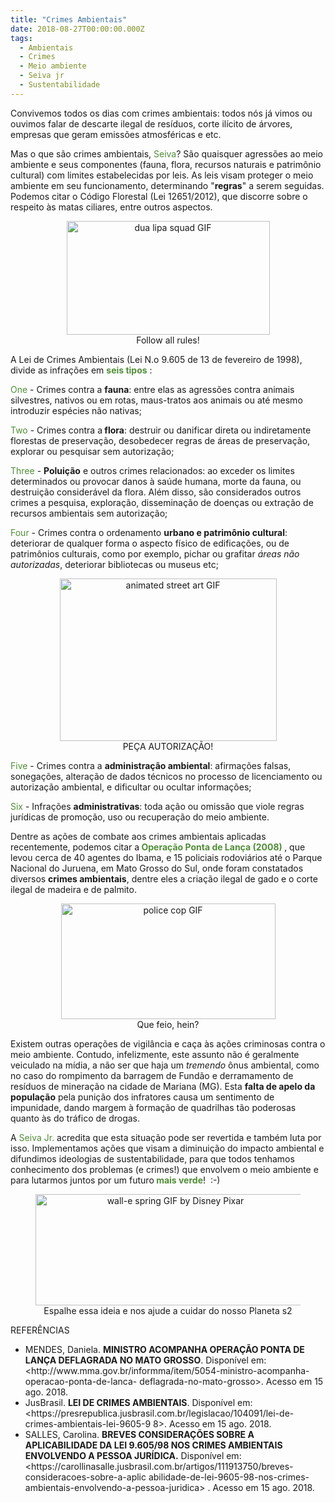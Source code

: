 ```yaml
---
title: "Crimes Ambientais"
date: 2018-08-27T00:00:00.000Z
tags:
  - Ambientais
  - Crimes
  - Meio ambiente
  - Seiva jr
  - Sustentabilidade
---
```


Convivemos todos os dias com crimes ambientais: todos nós já vimos ou ouvimos falar de descarte ilegal de resíduos, corte ilícito de árvores, empresas que geram emissões atmosféricas e etc.

Mas o que são crimes ambientais,<span style="color: #508e37;"> Seiva</span>? São quaisquer agressões ao meio ambiente e seus componentes (fauna, flora, recursos naturais e patrimônio cultural) com limites estabelecidas por leis. As leis visam proteger o meio ambiente em seu funcionamento, determinando "<strong>regras</strong>" a serem seguidas. Podemos citar o Código Florestal (Lei 12651/2012), que discorre sobre o respeito às matas ciliares, entre outros aspectos.

<figure style="text-align: center;">
  <img class="aligncenter" src="https://media3.giphy.com/media/26CaM3Ei5kTjWLg9a/giphy.gif" alt="dua lipa squad GIF" width="325" height="182" />
  <figcaption>Follow all rules!</figcaption>
</figure>

<p style="text-align: left;">A Lei de Crimes Ambientais (Lei N.o 9.605 de 13 de fevereiro de 1998), divide as infrações em <strong><span style="color: #508e37;">seis tipos</span></strong> :</p>
<p style="text-align: left;">
<span style="color: #508e37;">One</span> - Crimes contra a <strong>fauna</strong>: entre elas as agressões contra animais silvestres, nativos ou em rotas, maus-tratos aos animais ou até mesmo introduzir espécies não nativas;</p>
<p style="text-align: left;"><span style="color: #508e37;">Two</span> - Crimes contra a<strong> flora</strong>: destruir ou danificar direta ou indiretamente florestas de preservação, desobedecer regras de áreas de preservação, explorar ou pesquisar sem autorização;</p>
<p style="text-align: left;"><span style="color: #508e37;">Three</span> - <strong>Poluição</strong> e outros crimes relacionados: ao exceder os limites determinados ou provocar danos à saúde humana, morte da fauna, ou destruição considerável da flora. Além disso, são considerados outros crimes a pesquisa, exploração, disseminação de doenças ou extração de recursos ambientais sem autorização;</p>
<p style="text-align: left;"><span style="color: #508e37;">Four</span> - Crimes contra o ordenamento <strong>urbano e patrimônio cultural</strong>: deteriorar de qualquer forma o aspecto físico de edificações, ou de patrimônios culturais, como por exemplo, pichar ou grafitar <em>áreas não autorizadas</em>, deteriorar bibliotecas ou museus etc;</p>

<figure style="text-align: center;">
  <img class="aligncenter" src="https://media1.giphy.com/media/p9o6H3ss2sgLu/giphy.gif" alt="animated street art GIF" width="347" height="260" />
  <figcaption>PEÇA AUTORIZAÇÃO!</figcaption>
</figure>

<p style="text-align: left;"><span style="color: #508e37;">Five</span> - Crimes contra a <strong>administração ambiental</strong>: afirmações falsas, sonegações, alteração de dados técnicos no processo de licenciamento ou autorização ambiental, e dificultar ou ocultar informações;</p>
<p style="text-align: left;"><span style="color: #508e37;">Six</span> - Infrações <strong>administrativas</strong>: toda ação ou omissão que viole regras jurídicas de promoção, uso ou recuperação do meio ambiente.</p>
<p style="text-align: left;">Dentre as ações de combate aos crimes ambientais aplicadas recentemente, podemos citar a<strong><span style="color: #508e37;"> Operação Ponta de Lança (2008)</span> </strong>, que levou cerca de 40 agentes do Ibama, e 15 policiais rodoviários até o Parque Nacional do Juruena, em Mato Grosso do Sul, onde foram constatados diversos <strong>crimes ambientais</strong>, dentre eles a criação ilegal de gado e o corte ilegal de madeira e de palmito.</p>

<figure style="text-align: center;">
  <img class="aligncenter" src="https://media1.giphy.com/media/1DhcK2dNajZRe/giphy.gif" alt="police cop GIF" width="343" height="185" />
  <figcaption>Que feio, hein?</figcaption>
</figure>

<p style="text-align: left;">
Existem outras operações de vigilância e caça às ações criminosas contra o meio ambiente. Contudo, infelizmente, este assunto não é geralmente veiculado na mídia, a não ser que haja um <em>tremendo</em> ônus ambiental, como no caso do rompimento da barragem de Fundão e derramamento de resíduos de mineração na cidade de Mariana (MG). Esta <strong>falta de apelo da população</strong> pela punição dos infratores causa um sentimento de impunidade, dando margem à formação de quadrilhas tão poderosas quanto às do tráfico de drogas.</p>
<p style="text-align: left;">A <span style="color: #508e37;">Seiva Jr.</span> acredita que esta situação pode ser revertida e também luta por isso. Implementamos ações que visam a diminuição do impacto ambiental e difundimos ideologias de sustentabilidade, para que todos tenhamos conhecimento dos problemas (e crimes!) que envolvem o meio ambiente e para lutarmos juntos por um futuro<strong><span style="color: #508e37;"> mais verde</span></strong>!  :-)</p>

<figure style="text-align: center;">
  <img class="aligncenter" src="https://media1.giphy.com/media/zqXnds4QxHRZK/giphy.gif" alt="wall-e spring GIF by Disney Pixar" width="432" height="178" />
  <figcaption>Espalhe essa ideia e nos ajude a cuidar do nosso Planeta s2</figcaption>
</figure>

<p style="font-weight: 400;">REFERÊNCIAS</p>
<ul>
<li>
<span style="font-weight: 400;">MENDES, Daniela. <strong>MINISTRO ACOMPANHA OPERAÇÃO PONTA DE LANÇA DEFLAGRADA NO MATO GROSSO</strong>. Disponível em: &lt;http://www.mma.gov.br/informma/item/5054-ministro-acompanha-operacao-ponta-de-lanca- deflagrada-no-mato-grosso&gt;. Acesso em 15 ago. 2018.</span>
</li>
<li>
<span style="font-weight: 400;">JusBrasil. <strong>LEI DE CRIMES AMBIENTAIS</strong>. Disponível em: &lt;https://presrepublica.jusbrasil.com.br/legislacao/104091/lei-de-crimes-ambientais-lei-9605-9 8&gt;. Acesso em 15 ago. 2018.</span>
</li>
<li>
<span style="font-weight: 400;">SALLES, Carolina. <strong>BREVES CONSIDERAÇÕES SOBRE A APLICABILIDADE DA LEI 9.605/98 NOS CRIMES AMBIENTAIS ENVOLVENDO A PESSOA JURÍDICA.</strong> Disponível em: &lt;https://carollinasalle.jusbrasil.com.br/artigos/111913750/breves-consideracoes-sobre-a-aplic abilidade-de-lei-9605-98-nos-crimes-ambientais-envolvendo-a-pessoa-juridica&gt; . Acesso em 15 ago. 2018.</span>
</li>
</ul>

